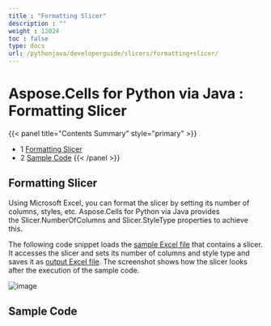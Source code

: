 ```yaml
---
title : "Formatting Slicer" 
description : "" 
weight : 12024 
toc : false
type: docs
url: /pythonjava/developerguide/slicers/formatting+slicer/
---
```


# Aspose.Cells for Python via Java : Formatting Slicer


{{< panel title="Contents Summary" style="primary" >}}
*   1 [Formatting Slicer](#formatting-slicer)
*   2 [Sample Code](#sample-code)
{{< /panel >}}
 

## Formatting Slicer

Using Microsoft Excel, you can format the slicer by setting its number of columns, styles, etc. Aspose.Cells for Python via Java provides the Slicer.NumberOfColumns and Slicer.StyleType properties to achieve this.

The following code snippet loads the [sample Excel file](https://docs2.aspose.com/cells/pythonjava/attachments/106201884/106364964.xlsx) that contains a slicer. It accesses the slicer and sets its number of columns and style type and saves it as [output Excel file](https://docs2.aspose.com/cells/pythonjava/attachments/106201884/106364965.xlsx). The screenshot shows how the slicer looks after the execution of the sample code.

![image](https://docs.aspose.com/download/attachments/66948422/Formatting-Slicer-using-Aspose.Cells.png?version=1&modificationDate=1530428028554&api=v2)

## Sample Code

